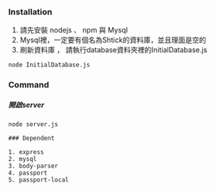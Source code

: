 ### Installation

1. 請先安裝 nodejs 、 npm 與 Mysql
2. Mysql裡，一定要有個名為Shtick的資料庫，並且理面是空的
3. 刷新資料庫 ， 請執行database資料夾裡的InitialDatabase.js
```javascript=
node InitialDatabase.js
```



### Command

##### 開啟server

```shell=
node server.js

### Dependent

1. express
2. mysql
3. body-parser 
4. passport
5. passport-local

```
